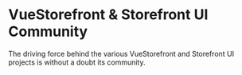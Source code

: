 # VueStorefront & Storefront UI Community

The driving force behind the various VueStorefront and Storefront UI projects is without a doubt its community.
